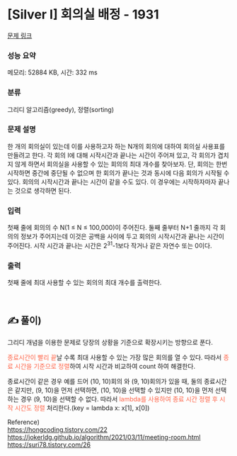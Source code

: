 # [Silver I] 회의실 배정 - 1931 

[문제 링크](https://www.acmicpc.net/problem/1931) 

### 성능 요약

메모리: 52884 KB, 시간: 332 ms

### 분류

그리디 알고리즘(greedy), 정렬(sorting)

### 문제 설명

<p>한 개의 회의실이 있는데 이를 사용하고자 하는 N개의 회의에 대하여 회의실 사용표를 만들려고 한다. 각 회의 I에 대해 시작시간과 끝나는 시간이 주어져 있고, 각 회의가 겹치지 않게 하면서 회의실을 사용할 수 있는 회의의 최대 개수를 찾아보자. 단, 회의는 한번 시작하면 중간에 중단될 수 없으며 한 회의가 끝나는 것과 동시에 다음 회의가 시작될 수 있다. 회의의 시작시간과 끝나는 시간이 같을 수도 있다. 이 경우에는 시작하자마자 끝나는 것으로 생각하면 된다.</p>

### 입력 

 <p>첫째 줄에 회의의 수 N(1 ≤ N ≤ 100,000)이 주어진다. 둘째 줄부터 N+1 줄까지 각 회의의 정보가 주어지는데 이것은 공백을 사이에 두고 회의의 시작시간과 끝나는 시간이 주어진다. 시작 시간과 끝나는 시간은 2<sup>31</sup>-1보다 작거나 같은 자연수 또는 0이다.</p>

### 출력 

 <p>첫째 줄에 최대 사용할 수 있는 회의의 최대 개수를 출력한다.</p>


 <br/>

 ## ✍️ 풀이)

 <p>그리디 개념을 이용한 문제로 당장의 상황을 기준으로 확장시키는 방향으로 푼다.</p>

 <p><span style="color:tomato">종료시간이 빨리 끝</span>날 수록 최대 사용할 수 있는 가장 많은 회의를 열 수 있다. 따라서 <span style="color:tomato">종료 시간을 기준으로 정렬</span>하여 시작 시간과 비교하여 count 하여 해결한다.</p>

 <p>종료시간이 같은 경우 예를 드어 (10, 10)회의 와 (9, 10)회의가 있을 때, 둘의 종료시간은 같지만, (9, 10)을 먼저 선택하면, (10, 10)을 선택할 수 있지만 (10, 10)을 먼저 선택하는 경우 (9, 10)을 선택할 수 없다.
 따라서 <span style="color:tomato">lambda를 사용하여 종료 시간 정렬 후 시작 시간도 정렬</span> 처리한다.(key = lambda x: x[1], x[0])</p>

 Reference)<br/>
 https://hongcoding.tistory.com/22<br/>
 https://jokerldg.github.io/algorithm/2021/03/11/meeting-room.html<br/>
 https://suri78.tistory.com/26<br/>


